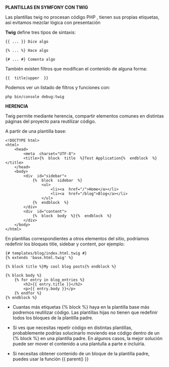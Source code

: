 **PLANTILLAS EN SYMFONY CON TWIG**

Las plantillas twig no procesan código PHP , tienen sus propias etiquetas, así evitamos mezclar lógica con presentación

**Twig** define tres tipos de sintaxis:

    {{ ... }} Dice algo

    {% ... %} Hace algo

    {# ... #} Comenta algo

También existen filtros que modifican el contenido de alguna forma:

    {{  title|upper  }}

Podemos ver un listado de filtros y funciones con:

    php bin/console debug:twig

**HERENCIA**    

  Twig permite mediante herencia, compartir elementos comunes en distintas páginas del proyecto para reutilizar código.
  

A partir de una plantilla base:

  

    <!DOCTYPE html>  
    <html>  
	    <head>  
		    <meta  charset="UTF-8">  
		    <title>{%  block  title  %}Test Application{%  endblock  %}</title>  
	    </head>  
	    <body>  
		    <div  id="sidebar">  
			    {%  block  sidebar  %}  
				    <ul>  
					    <li><a  href="/">Home</a></li>  
					    <li><a  href="/blog">Blog</a></li>  
				    </ul>  
			    {%  endblock  %}  
		    </div>  
		    <div  id="content">  
			    {%  block  body  %}{%  endblock  %}  
		    </div>  
	    </body>  
    </html>

En plantillas correspondientes a otros elementos del sitio, podríamos redefinir los bloques title, sidebar y content, por ejemplo:

    {# templates/blog/index.html.twig #}  
    {% extends 'base.html.twig' %}  
      
    {% block title %}My cool blog posts{% endblock %}  
      
    {% block body %}  
	    {% for entry in blog_entries %}  
		    <h2>{{ entry.title }}</h2>  
		    <p>{{ entry.body }}</p>  
	    {% endfor %}  
    {% endblock %}

  
  


-   Cuantas más etiquetas  {% block %} haya en la plantilla base más podremos reutilizar código. Las plantillas hijas no tienen que redefinir todos los bloques de la plantilla padre.

-   Si ves que necesitas repetir código en distintas plantillas, probablemente podrías solucinarlo moviendo ese código dentro de un  {% block %} en una plantilla padre. En algunos casos, la mejor solución puede ser mover el contenido a una plantulla a parte e incluirla.

-   Si necesitas obtener contenido de un bloque de la plantilla padre, puedes usar la función {{ parent() }} 

  